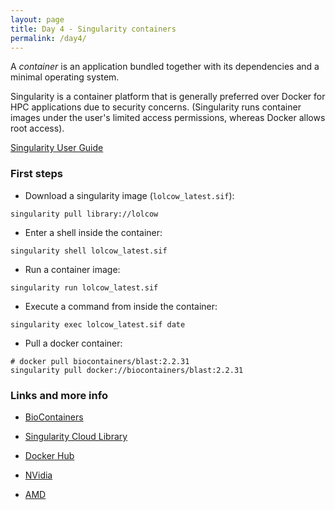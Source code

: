 ```yaml
---
layout: page
title: Day 4 - Singularity containers
permalink: /day4/
---
```


A _container_ is an application bundled together with its dependencies and a
minimal operating system.  

Singularity is a container platform that is generally preferred over Docker
for HPC applications due to security concerns.  (Singularity runs container
images under the user's limited access permissions, whereas Docker allows
root access).

[Singularity User Guide](https://sylabs.io/guides/3.9/user-guide/)


### First steps

- Download a singularity image (`lolcow_latest.sif`):
```
singularity pull library://lolcow
```

- Enter a shell inside the container:
```
singularity shell lolcow_latest.sif 
```

- Run a container image:
```
singularity run lolcow_latest.sif
```

- Execute a command from inside the container:
```
singularity exec lolcow_latest.sif date
```

- Pull a docker container: 
```
# docker pull biocontainers/blast:2.2.31
singularity pull docker://biocontainers/blast:2.2.31
```

### Links and more info

- [BioContainers](https://biocontainers-edu.readthedocs.io/en/latest/index.html)

- [Singularity Cloud Library](https://cloud.sylabs.io/library)

- [Docker Hub](https://hub.docker.com/)

- [NVidia](https://catalog.ngc.nvidia.com/containers)

- [AMD](https://www.amd.com/en/technologies/infinity-hub)





